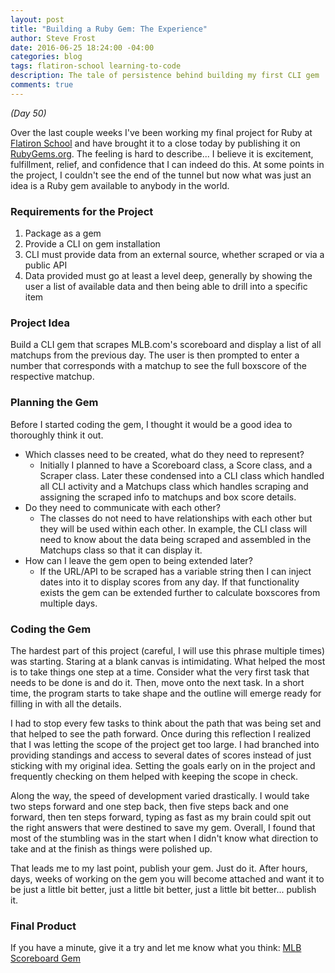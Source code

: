 ```yaml
---
layout: post
title: "Building a Ruby Gem: The Experience"
author: Steve Frost
date: 2016-06-25 18:24:00 -04:00
categories: blog
tags: flatiron-school learning-to-code
description: The tale of persistence behind building my first CLI gem
comments: true
---
```


_(Day 50)_

Over the last couple weeks I've been working my final project for Ruby at [Flatiron School](http://flatironschool.com) and have brought it to a close today by publishing it on [RubyGems.org](https://rubygems.org). The feeling is hard to describe... I believe it is excitement, fulfillment, relief, and confidence that I can indeed do this. At some points in the project, I couldn't see the end of the tunnel but now what was just an idea is a Ruby gem available to anybody in the world.

### Requirements for the Project ###
1. Package as a gem
2. Provide a CLI on gem installation
3. CLI must provide data from an external source, whether scraped or via a public API
4. Data provided must go at least a level deep, generally by showing the user a list of available data and then being able to drill into a specific item

### Project Idea ###
Build a CLI gem that scrapes MLB.com's scoreboard and display a list of all matchups from the previous day. The user is then prompted to enter a number that corresponds with a matchup to see the full boxscore of the respective matchup.

### Planning the Gem ###
Before I started coding the gem, I thought it would be a good idea to thoroughly think it out.

* Which classes need to be created, what do they need to represent?
  * Initially I planned to have a Scoreboard class, a Score class, and a Scraper class. Later these condensed into a CLI class which handled all CLI activity and a Matchups class which handles scraping and assigning the scraped info to matchups and box score details.
* Do they need to communicate with each other? 
  * The classes do not need to have relationships with each other but they will be used within each other. In example, the CLI class will need to know about the data being scraped and assembled in the Matchups class so that it can display it.
* How can I leave the gem open to being extended later?
  * If the URL/API to be scraped has a variable string then I can inject dates into it to display scores from any day. If that functionality exists the gem can be extended further to calculate boxscores from multiple days.

### Coding the Gem ###
The hardest part of this project (careful, I will use this phrase multiple times) was starting. Staring at a blank canvas is intimidating. What helped the most is to take things one step at a time. Consider what the very first task that needs to be done is and do it. Then, move onto the next task. In a short time, the program starts to take shape and the outline will emerge ready for filling in with all the details. 

I had to stop every few tasks to think about the path that was being set and that helped to see the path forward. Once during this reflection I realized that I was letting the scope of the project get too large. I had branched into providing standings and access to several dates of scores instead of just sticking with my original idea. Setting the goals early on in the project and frequently checking on them helped with keeping the scope in check.

Along the way, the speed of development varied drastically. I would take two steps forward and one step back, then five steps back and one forward, then ten steps forward, typing as fast as my brain could spit out the right answers that were destined to save my gem. Overall, I found that most of the stumbling was in the start when I didn't know what direction to take and at the finish as things were polished up.

That leads me to my last point, publish your gem. Just do it. After hours, days, weeks of working on the gem you will become attached and want it to be just a little bit better, just a little bit better, just a little bit better... publish it.

### Final Product ###
If you have a minute, give it a try and let me know what you think: [MLB Scoreboard Gem](https://rubygems.org/gems/mlb_scoreboard)
